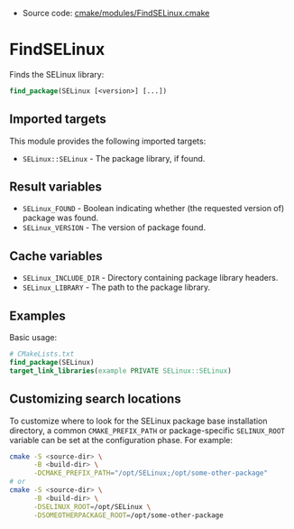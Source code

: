 <!-- This is auto-generated file. -->
* Source code: [cmake/modules/FindSELinux.cmake](https://github.com/petk/php-build-system/blob/master/cmake/cmake/modules/FindSELinux.cmake)

# FindSELinux

Finds the SELinux library:

```cmake
find_package(SELinux [<version>] [...])
```

## Imported targets

This module provides the following imported targets:

* `SELinux::SELinux` - The package library, if found.

## Result variables

* `SELinux_FOUND` - Boolean indicating whether (the requested version of)
  package was found.
* `SELinux_VERSION` - The version of package found.

## Cache variables

* `SELinux_INCLUDE_DIR` - Directory containing package library headers.
* `SELinux_LIBRARY` - The path to the package library.

## Examples

Basic usage:

```cmake
# CMakeLists.txt
find_package(SELinux)
target_link_libraries(example PRIVATE SELinux::SELinux)
```

## Customizing search locations

To customize where to look for the SELinux package base
installation directory, a common `CMAKE_PREFIX_PATH` or
package-specific `SELINUX_ROOT` variable can be set at
the configuration phase. For example:

```sh
cmake -S <source-dir> \
      -B <build-dir> \
      -DCMAKE_PREFIX_PATH="/opt/SELinux;/opt/some-other-package"
# or
cmake -S <source-dir> \
      -B <build-dir> \
      -DSELINUX_ROOT=/opt/SELinux \
      -DSOMEOTHERPACKAGE_ROOT=/opt/some-other-package
```

